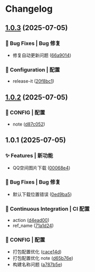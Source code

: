 # Changelog

## [1.0.3](https://github.com/11273/QzonePhoto/compare/v1.0.2...v1.0.3) (2025-07-05)

### 🐛 Bug Fixes | Bug 修复

* 修复自动更新问题 ([66a9014](https://github.com/11273/QzonePhoto/commit/66a901460e528728fb8132eb0e3f2a13a9fbc92a))

### 🔨 Configuration | 配置

* release-it ([20f8bc1](https://github.com/11273/QzonePhoto/commit/20f8bc1dcd7dad0557b5b0d393c43b2270719f42))

## [1.0.2](https://github.com/11273/QzonePhoto/compare/v1.0.1...v1.0.2) (2025-07-05)

### 🔨 CONFIG | 配置

* note ([d87c052](https://github.com/11273/QzonePhoto/commit/d87c052a27bf9c61e5b7bbcebe150bfa6fdec680))

## 1.0.1 (2025-07-05)

### ✨ Features | 新功能

* QQ空间图片下载 ([00068e4](https://github.com/11273/QzonePhoto/commit/00068e4950d74c1f8af6a4506a1d5f18a8a6fbf9))

### 🐛 Bug Fixes | Bug 修复

* 默认下载位置错误 ([0ed9ba5](https://github.com/11273/QzonePhoto/commit/0ed9ba55a7ed5a0d2bacc959613ae6d87d2f7f33))

### 🔧 Continuous Integration | CI 配置

* action ([d4ead00](https://github.com/11273/QzonePhoto/commit/d4ead003af97d4dcd75de5de9bbd6e5c2449bf28))
* ref_name ([71a1d24](https://github.com/11273/QzonePhoto/commit/71a1d24eb1a8775d034c2b6209b50df02fad5f79))

### 🔨 CONFIG | 配置

* 打包配置优化 ([cace14d](https://github.com/11273/QzonePhoto/commit/cace14d6c2abfcd31b7c92e5253ebb758438c69b))
* 打包配置优化 note ([d65b76e](https://github.com/11273/QzonePhoto/commit/d65b76e93f3dafdbef41ae1cd9c1294e49b83ee6))
* 构建名称问题 ([a787b5e](https://github.com/11273/QzonePhoto/commit/a787b5e03b3d6a1cda5e0b12c42c48bada777d90))
